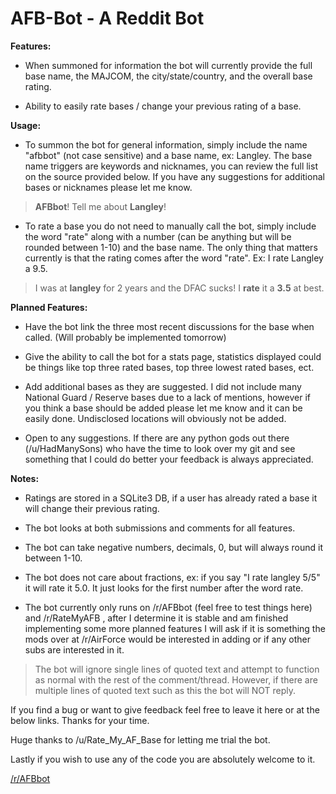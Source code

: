 # AFB-Bot  - A Reddit Bot

**Features:**
* When summoned for information the bot will currently provide the full base name, the MAJCOM, the city/state/country, and the overall base rating.

* Ability to easily rate bases / change your previous rating of a base.

**Usage:**

- To summon the bot for general information, simply include the name "afbbot" (not case sensitive) and a base name, ex: Langley. The base name triggers are keywords and nicknames, you can review the full list on the source provided below. If you have any suggestions for additional bases or nicknames please let me know.
> **AFBbot**! Tell me about **Langley**!

- To rate a base you do not need to manually call the bot, simply include the word "rate" along with a number (can be anything but will be rounded between 1-10) and the base name. The only thing that matters currently is that the rating comes after the word "rate". Ex: I rate Langley a 9.5.
>I was at **langley** for 2 years and the DFAC sucks! I **rate** it a **3.5** at best.

**Planned Features:**

- Have the bot link the three most recent discussions for the base when called. (Will probably be implemented tomorrow)

- Give the ability to call the bot for a stats page, statistics displayed could be things like top three rated bases, top three lowest rated bases, ect.

- Add additional bases as they are suggested. I did not include many National Guard / Reserve bases due to a lack of mentions, however if you think a base should be added please let me know and it can be easily done. Undisclosed locations will obviously not be added.

- Open to any suggestions. If there are any python gods out there (/u/HadManySons) who have the time to look over my git and see something that I could do better your feedback is always appreciated.

**Notes:**

- Ratings are stored in a SQLite3 DB, if a user has already rated a base it will change their previous rating.

- The bot looks at both submissions and comments for all features.

- The bot can take negative numbers, decimals, 0, but will always round it between 1-10. 

- The bot does not care about fractions, ex: if you say "I rate langley 5/5" it will rate it 5.0.  It just looks for the first number after the word rate.

- The bot currently only runs on /r/AFBbot (feel free to test things here) and /r/RateMyAFB , after I determine it is stable and am finished implementing some more planned features I will ask if it is something the mods over at /r/AirForce would be interested in adding or if any other subs are interested in it.

>The bot will ignore single lines of quoted text and attempt to function as normal with the rest of the comment/thread.
>However, if there are multiple lines of quoted text such as this the bot will NOT reply.

If you find a bug or want to give feedback feel free to leave it here or at the below links. Thanks for your time.

Huge thanks to /u/Rate_My_AF_Base for letting me trial the bot.

Lastly if you wish to use any of the code you are absolutely welcome to it.

[/r/AFBbot](https://www.reddit.com/r/AFBbot/)
